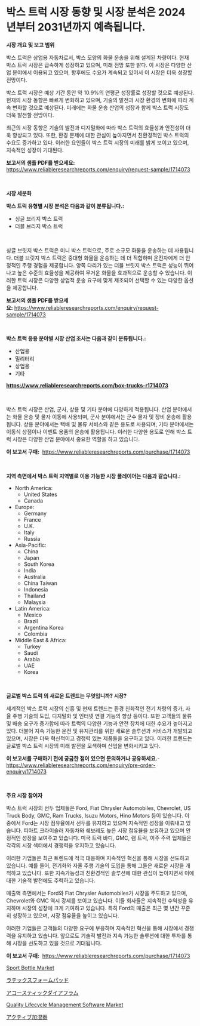 <p><h1>박스 트럭 시장 동향 및 시장 분석은 2024년부터 2031년까지 예측됩니다.</h1></p><p><strong>시장 개요 및 보고 범위</strong></p>
<p><p>박스 트럭은 상업용 자동차로서, 박스 모양의 화물 운송을 위해 설계된 차량이다. 현재 박스 트럭 시장은 급속하게 성장하고 있으며, 미래 전망 또한 밝다. 이 시장은 다양한 산업 분야에서 이용되고 있으며, 향후에도 수요가 계속되고 있어서 이 시장은 더욱 성장할 전망이다.</p><p>박스 트럭 시장은 예상 기간 동안 약 10.9%의 연평균 성장률로 성장할 것으로 예상된다. 현재의 시장 동향은 빠르게 변화하고 있으며, 기술의 발전과 시장 환경의 변화에 따라 계속 변화할 것으로 예상된다. 미래에는 화물 운송 산업의 성장과 함께 박스 트럭 시장도 더욱 발전할 전망이다.</p><p>최근의 시장 동향은 기술의 발전과 디지털화에 따라 박스 트럭의 효율성과 안전성이 더욱 향상되고 있다. 또한, 환경 문제에 대한 관심이 높아지면서 친환경적인 박스 트럭의 수요도 증가하고 있다. 이러한 요인들이 박스 트럭 시장의 미래를 밝게 보이고 있으며, 지속적인 성장이 기대된다.</p></p>
<p><strong>보고서의 샘플 PDF를 받으세요:</strong> <a href="https://www.reliableresearchreports.com/enquiry/request-sample/1714073">https://www.reliableresearchreports.com/enquiry/request-sample/1714073</a></p>
<p>&nbsp;</p>
<p><strong>시장 세분화</strong></p>
<p><strong>박스 트럭 유형별 시장 분석은 다음과 같이 분류됩니다.:</strong></p>
<p><ul><li>싱글 브리지 박스 트럭</li><li>더블 브리지 박스 트럭</li></ul></p>
<p>&nbsp;</p>
<p><p>싱글 브릿지 박스 트럭은 미니 박스 트럭으로, 주로 소규모 화물을 운송하는 데 사용됩니다. 더블 브릿지 박스 트럭은 중대형 화물을 운송하는 데 더 적합하며 운전자에게 더 안정적인 주행 경험을 제공합니다. 양쪽 다리가 있는 더블 브릿지 박스 트럭은 성능이 뛰어나고 높은 수준의 효율성을 제공하여 무거운 화물을 효과적으로 운송할 수 있습니다. 이러한 트럭 시장은 다양한 상업적 운송 요구에 맞게 제조되어 선택할 수 있는 다양한 옵션을 제공합니다.</p></p>
<p><strong>보고서의 샘플 PDF를 받으세요:</strong>&nbsp;<a href="https://www.reliableresearchreports.com/enquiry/request-sample/1714073">https://www.reliableresearchreports.com/enquiry/request-sample/1714073</a></p>
<p>&nbsp;</p>
<p><strong> 박스 트럭 응용 분야별 시장 산업 조사는 다음과 같이 분류됩니다.:</strong></p>
<p><ul><li>산업용</li><li>밀리터리</li><li>상업용</li><li>기타</li></ul></p>
<p><strong><a href="https://www.reliableresearchreports.com/box-trucks-r1714073">https://www.reliableresearchreports.com/box-trucks-r1714073</a></strong></p>
<p>&nbsp;</p>
<p><p>박스 트럭 시장은 산업, 군사, 상용 및 기타 분야에 다양하게 적용됩니다. 산업 분야에서는 화물 운송 및 물자 이동에 사용되며, 군사 분야에서는 군수 물자 및 장비 운송에 활용됩니다. 상용 분야에서는 택배 및 물류 서비스와 같은 용도로 사용되며, 기타 분야에서는 이동식 상점이나 이벤트 용품의 운송에 활용됩니다. 이러한 다양한 용도로 인해 박스 트럭 시장은 다양한 산업 분야에서 중요한 역할을 하고 있습니다.</p></p>
<p><strong>이 보고서 구매:</strong>&nbsp; <a href="https://www.reliableresearchreports.com/purchase/1714073">https://www.reliableresearchreports.com/purchase/1714073</a></p>
<p>&nbsp;</p>
<p><strong>지역 측면에서 박스 트럭 지역별로 이용 가능한 시장 플레이어는 다음과 같습니다.:</strong></p>
<p><ul>
    <li>
        North America:
        <ul>
            <li>United States</li>
            <li>Canada</li>
        </ul>
    </li>
    <li>
        Europe:
        <ul>
            <li>Germany</li>
            <li>France</li>
            <li>U.K.</li>
            <li>Italy</li>
            <li>Russia</li>
        </ul>
    </li>
    <li>
        Asia-Pacific:
        <ul>
            <li>China</li>
            <li>Japan</li>
            <li>South Korea</li>
            <li>India</li>
            <li>Australia</li>
            <li>China Taiwan</li>
            <li>Indonesia</li>
            <li>Thailand</li>
            <li>Malaysia</li>
        </ul>
    </li>
    <li>
        Latin America:
        <ul>
            <li>Mexico</li>
            <li>Brazil</li>
            <li>Argentina Korea</li>
            <li>Colombia</li>
        </ul>
    </li>
    <li>
        Middle East & Africa:
        <ul>
            <li>Turkey</li>
            <li>Saudi</li>
            <li>Arabia</li>
            <li>UAE</li>
            <li>Korea</li>
        </ul>
    </li>
    </ul></p>
<p>&nbsp;</p>
<p><strong>글로벌 박스 트럭 의 새로운 트렌드는 무엇입니까? 시장?</strong></p>
<p><p>세계적인 박스 트럭 시장의 신흥 및 현재 트렌드는 환경 친화적인 전기 차량의 증가, 자율 주행 기술의 도입, 디지털화 및 인터넷 연결 기능의 향상 등이다. 또한 고객들의 물류 및 배송 요구가 증가함에 따라 트럭의 다양한 기능과 안전 장치에 대한 수요가 높아지고 있다. 더불어 지속 가능한 운전 및 유지관리를 위한 새로운 솔루션과 서비스가 개발되고 있으며, 시장은 더욱 혁신적이고 경쟁력 있는 제품들을 요구하고 있다. 이러한 트렌드는 글로벌 박스 트럭 시장의 미래 발전을 모색하며 산업을 변화시키고 있다.</p></p>
<p><strong>이 보고서를 구매하기 전에 궁금한 점이 있으면 문의하거나 공유하세요.</strong>- <a href="https://www.reliableresearchreports.com/enquiry/pre-order-enquiry/1714073">https://www.reliableresearchreports.com/enquiry/pre-order-enquiry/1714073</a></p>
<p>&nbsp;</p>
<p><strong>주요 시장 참여자</strong></p>
<p><p>박스 트럭 시장의 선두 업체들은 Ford, Fiat Chrysler Automobiles, Chevrolet, US Truck Body, GMC, Ram Trucks, Isuzu Motors, Hino Motors 등이 있습니다. 이 중에서 Ford는 시장 점유율에서 선두를 유지하고 있으며 지속적인 성장을 이뤄내고 있습니다. 피아트 크라이슬러 자동차와 쉐보레도 높은 시장 점유율을 보유하고 있으며 안정적인 성장을 보여주고 있습니다. 미국 트럭 바디, GMC, 램 트럭, 이주 주력 업체들은 각각의 시장 섹터에서 경쟁력을 유지하고 있습니다.</p><p>이러한 기업들은 최근 트렌드에 적극 대응하며 지속적인 혁신을 통해 시장을 선도하고 있습니다. 예를 들어, 전기화와 자율 주행 기술의 도입을 통해 그들은 새로운 시장을 개척하고 있습니다. 또한 지속가능성과 친환경적인 솔루션에 대한 관심이 높아지면서 이에 대한 기술적 발전에도 주력하고 있습니다.</p><p>매출액 측면에서는 Ford와 Fiat Chrysler Automobiles가 시장을 주도하고 있으며, Chevrolet와 GMC 역시 강세를 보이고 있습니다. 이들 회사들은 지속적인 수익성을 유지하며 시장의 성장에 크게 기여하고 있습니다. 특히 Ford의 매출은 최근 몇 년간 꾸준히 성장하고 있으며, 시장 점유율을 높이고 있습니다.</p><p>이러한 기업들은 고객들의 다양한 요구에 부응하며 지속적인 혁신을 통해 시장에서 경쟁력을 유지하고 있습니다. 앞으로도 기술적 발전과 지속 가능한 솔루션에 대한 투자를 통해 시장을 선도하고 있을 것으로 기대됩니다.</p></p>
<p><strong>이 보고서 구매:</strong>&nbsp;&nbsp;<a href="https://www.reliableresearchreports.com/purchase/1714073">https://www.reliableresearchreports.com/purchase/1714073</a></p>
<p><p><a href="https://www.linkedin.com/pulse/sport-bottle-market-insights-cagr-trends-growth-strategies-lnr3e">Sport Bottle Market</a></p><p><a href="https://medium.com/@kelscdowell78456/%E3%83%A9%E3%83%86%E3%83%83%E3%82%AF%E3%82%B9%E3%83%95%E3%82%A9%E3%83%BC%E3%83%A0%E3%83%91%E3%83%83%E3%83%89%E5%B8%82%E5%A0%B4%E5%88%86%E6%9E%90-%E3%81%9D%E3%81%AEcagr-%E5%B8%82%E5%A0%B4%E3%82%BB%E3%82%B0%E3%83%A1%E3%83%B3%E3%83%86%E3%83%BC%E3%82%B7%E3%83%A7%E3%83%B3-%E3%81%8A%E3%82%88%E3%81%B3%E3%82%B0%E3%83%AD%E3%83%BC%E3%83%90%E3%83%AB%E7%94%A3%E6%A5%AD%E6%A6%82%E8%A6%81-0857c74fcf67">ラテックスフォームパッド</a></p><p><a href="https://github.com/AaronVargas43/Market-Research-Report-List-1/blob/main/405739156190.md">アコースティックダイアフラム</a></p><p><a href="https://github.com/julyju69/Market-Research-Report-List-3/blob/main/quality-lifecycle-management-software-market.md">Quality Lifecycle Management Software Market</a></p><p><a href="https://github.com/CloydAbbott2023/Market-Research-Report-List-1/blob/main/718342156191.md">アクティブ加湿器</a></p></p>